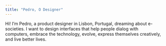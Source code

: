 ```yaml
---
title: "Pedro, O Designer"
---
```

Hi! I’m Pedro, a product designer in Lisbon, Portugal, dreaming about e-societies. I want to design interfaces that help people dialog with computers, embrace the technology, evolve, express themselves creatively, and live better lives.